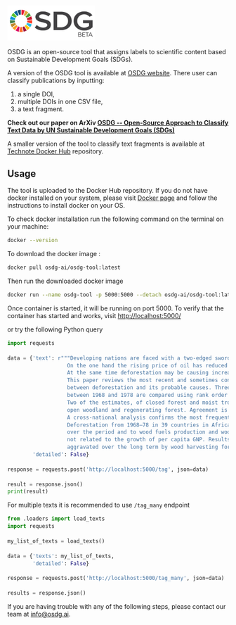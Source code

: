 <img src="/img/OSDG_new.png" alt="OSDG_Logo" width="200"/>

OSDG is an open-source tool that assigns labels to scientific content based on Sustainable Development Goals (SDGs). 

A version of the OSDG tool is available at [OSDG website](https://www.osdg.ai). There user can classify publications by inputting:
1) a single DOI,
2) multiple DOIs in one CSV file,
3) a text fragment.

**Check out our paper on ArXiv [OSDG -- Open-Source Approach to Classify Text Data by UN Sustainable Development Goals (SDGs)](https://arxiv.org/abs/2005.14569)**

A smaller version of the tool to classify text fragments is available at [Technote Docker Hub](https://hub.docker.com/r/technoteai/osdg) repository.

## Usage
The tool is uploaded to the Docker Hub repository. If you do not have docker installed on your system, please visit [Docker page](https://docs.docker.com/get-docker/) and follow the instructions to install docker on your OS.

To check docker installation run the following command on the terminal on your machine:
```bash
docker --version
```

To download the docker image :

```bash
docker pull osdg-ai/osdg-tool:latest
```

Then run the downloaded docker image

 ```bash
 docker run --name osdg-tool -p 5000:5000 --detach osdg-ai/osdg-tool:latest
 ```

Once container is started, it will be running on port 5000.
To verify that the container has started and works, visit [http://localhost:5000/](http://localhost:5000/)

or try the following Python query

```python
import requests

data = {'text': r"""Developing nations are faced with a two‐edged sword in the field of energy.
                   On the one hand the rising price of oil has reduced the potential for fossil fuel energy and eroded foreign exchange reserves in oil‐importing countries. 
                   At the same time deforestation may be causing increased prices or shortages of fuels such as fuelwood and charcoal. 
                   This paper reviews the most recent and sometimes controversial estimates of deforestation in developing countries and analyzes the relationship 
                   between deforestation and its probable causes. Three recent estimates of the rate of deforestation in developing countries 
                   between 1968 and 1978 are compared using rank order correlation. 
                   Two of the estimates, of closed forest and moist tropical forest, are in significant agreement but differ from a third estimate that includes 
                   open woodland and regenerating forest. Agreement is strong among all three sources for a restricted group of countries. 
                   A cross‐national analysis confirms the most frequently cited causes of deforestation. 
                   Deforestation from 1968–78 in 39 countries in Africa, Latin America, and Asia is significantly related to the rate of population growth 
                   over the period and to wood fuels production and wood exports in 1968; it is indirectly related to agricultural expansion and 
                   not related to the growth of per capita GNP. Results indicate that in the short term, deforestation is due to population growth and agricultural expansion, 
                   aggravated over the long term by wood harvesting for fuel and export.""",
        'detailed': False}

response = requests.post('http://localhost:5000/tag', json=data)

result = response.json()
print(result)
```

For multiple texts it is recommended to use `/tag_many` endpoint

```python
from .loaders import load_texts
import requests

my_list_of_texts = load_texts()

data = {'texts': my_list_of_texts,
        'detailed': False}

response = requests.post('http://localhost:5000/tag_many', json=data)

results = response.json()
```


If you are having trouble with any of the following steps, please contact our team at [info@osdg.ai](mailto:info@osdg.ai).
